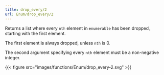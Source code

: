 ```yaml
---
title: drop_every/2
url: Enum/drop_every/2
---
```


Returns a list where every `nth` element in `enumerable` has been dropped, starting with the first element.

The first element is always dropped, unless `nth` is 0.

The second argument specifying every `nth` element must be a non-negative integer.

{{< figure src="images/functions/Enum/drop_every-2.svg" >}}
